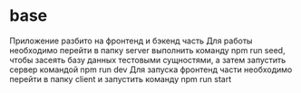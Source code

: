 # base
Приложение разбито на фронтенд и бэкенд часть 
Для работы необходимо перейти в папку server выполнить команду npm run seed, чтобы засеять базу данных тестовыми сущностями, а затем запустить сервер командой npm run dev
Для запуска фронтенд части необходимо перейти в папку client и запустить команду npm run start